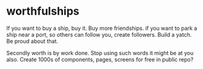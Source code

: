 # worthfulships
If you want to buy a ship, buy it. Buy more friendships. if you want to park a ship near a port, so others can follow you, create followers. Build a yatch. Be proud about that.

Secondly worth is by work done. Stop using such words it might be at you also. Create 1000s of components, pages, screens for free in public repo?
